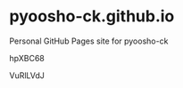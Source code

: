 # pyoosho-ck.github.io
Personal GitHub Pages site for pyoosho-ck


























































hpXBC68

VuRlLVdJ
